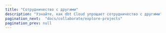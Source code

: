 ```yaml
---
title: "Сотрудничество с другими"
description: "Узнайте, как dbt Cloud упрощает сотрудничество с другими"
pagination_next:  "docs/collaborate/explore-projects"
pagination_prev: null
---
```


<div className="grid--2-col">

<Card
    title="Изучение данных с помощью dbt Explorer"
    body="Узнайте о dbt Explorer и о том, как с ним взаимодействовать, чтобы понять, улучшить и использовать ваши проекты dbt."
    link="/docs/collaborate/explore-projects"
    icon="dbt-bit"/>

<Card
    title="Контроль версий с помощью Git"
    body="Узнайте о Git и контроле версий."
    link="/docs/collaborate/git-version-control"
    icon="dbt-bit"/>

</div>
<br />
<div className="grid--2-col">

<Card
    title="Документирование ваших проектов dbt"
    body="Узнайте, как хорошая документация для ваших моделей dbt помогает заинтересованным сторонам находить и понимать ваши наборы данных."
    link="/docs/collaborate/build-and-view-your-docs"
    icon="dbt-bit"/>

<Card
    title="Управление моделями"
    body="Узнайте о функциях dbt Cloud, связанных с управлением моделями (например, доступ к моделям)."
    link="/docs/collaborate/govern/about-model-governance"
    icon="dbt-bit"/>

</div>